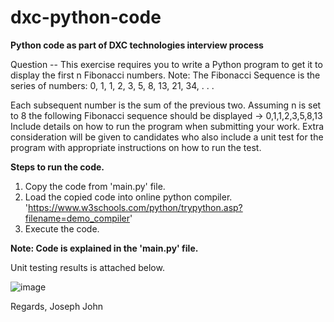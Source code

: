 # dxc-python-code
**Python code as part of DXC technologies interview process**

Question -- 
This exercise requires you to write a Python program to get it to display the first n Fibonacci numbers.
Note: The Fibonacci Sequence is the series of numbers: 0, 1, 1, 2, 3, 5, 8, 13, 21, 34, . . .
 
Each subsequent number is the sum of the previous two.
Assuming n is set to 8 the following Fibonacci sequence should be displayed -> 0,1,1,2,3,5,8,13
Include details on how to run the program when submitting your work.
Extra consideration will be given to candidates who also include a unit test for the program with appropriate instructions on how to run the test.




**Steps to run the code.**

1. Copy the code from 'main.py' file.
2. Load the copied code into online python compiler. 'https://www.w3schools.com/python/trypython.asp?filename=demo_compiler'
3. Execute the code.

**Note: Code is explained in the 'main.py' file.**

Unit testing results is attached below.

![image](https://user-images.githubusercontent.com/54770517/151926898-19761484-6df8-4ced-8374-756f14b6e5ad.png)



Regards,
Joseph John

